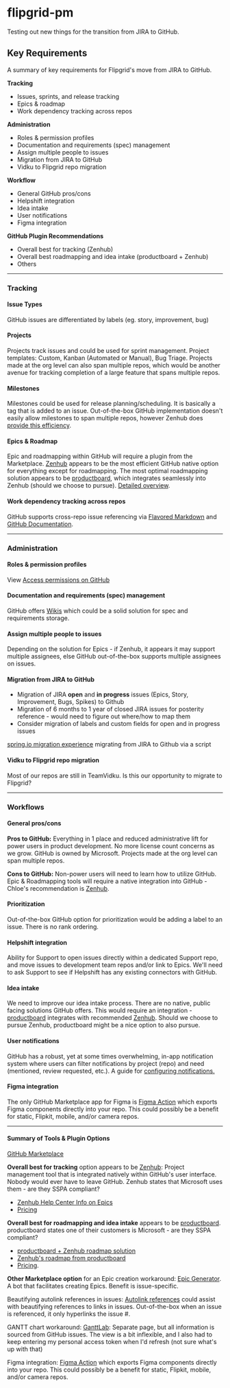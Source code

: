 # flipgrid-pm
Testing out new things for the transition from JIRA to GitHub.


## Key Requirements
A summary of key requirements for Flipgrid's move from JIRA to GitHub. 

**Tracking**
- Issues, sprints, and release tracking
- Epics & roadmap
- Work dependency tracking across repos

**Administration**
- Roles & permission profiles
- Documentation and requirements (spec) management
- Assign multiple people to issues
- Migration from JIRA to GitHub
- Vidku to Flipgrid repo migration

**Workflow**
- General GitHub pros/cons
- Helpshift integration
- Idea intake
- User notifications
- Figma integration 

**GitHub Plugin Recommendations**
- Overall best for tracking (Zenhub)
- Overall best roadmapping and idea intake (productboard + Zenhub)
- Others


***

### Tracking
#### Issue Types
GitHub issues are differentiated by labels (eg. story, improvement, bug)


#### Projects
Projects track issues and could be used for sprint management. Project templates: Custom, Kanban (Automated or Manual), Bug Triage. Projects made at the org level can also span multiple repos, which would be another avenue for tracking completion of a large feature that spans multiple repos.


#### Milestones
Milestones could be used for release planning/scheduling. It is basically a tag that is added to an issue. Out-of-the-box GitHub implementation doesn't easily allow milestones to span multiple repos, however Zenhub does [provide this efficiency](https://help.zenhub.com/support/solutions/articles/43000010361-create-edit-close-cross-repo-milestones#:~:text=As%20long%20as%20the%20above,be%20selected%20in%20the%20dropdown.).


#### Epics & Roadmap 
Epic and roadmapping within GitHub will require a plugin from the Marketplace. [Zenhub](https://www.zenhub.com/) appears to be the most efficient GitHub native option for everything except for roadmapping. The most optimal roadmapping solution appears to be [productboard](https://www.productboard.com/), which integrates seamlessly into Zenhub (should we choose to pursue). [Detailed overview](https://thedigitalprojectmanager-com.cdn.ampproject.org/v/s/thedigitalprojectmanager.com/zenhub-overview/amp/?_gsa=1&amp_js_v=0.1).


#### Work dependency tracking across repos
GitHub supports cross-repo issue referencing via [Flavored Markdown](https://docs.github.com/en/github/writing-on-github/autolinked-references-and-urls) and [GitHub Documentation](https://docs.github.com/en/github/managing-your-work-on-github/linking-a-pull-request-to-an-issue).


***

### Administration
#### Roles & permission profiles 
View [Access  permissions on GitHub](https://docs.github.com/en/github/getting-started-with-github/access-permissions-on-github#organization-accounts)


#### Documentation and requirements (spec) management 
GitHub offers [Wikis](https://docs.github.com/en/github/building-a-strong-community/about-wikis) which could be a solid solution for spec and requirements storage. 


#### Assign multiple people to issues 
Depending on the solution for Epics - if Zenhub, it appears it may support multiple assignees, else GitHub out-of-the-box supports multiple assignees on issues.


#### Migration from JIRA to GitHub
- Migration of JIRA **open** and **in progress** issues (Epics, Story, Improvement, Bugs, Spikes) to Github
- Migration of 6 months to 1 year of closed JIRA issues for posterity reference - would need to figure out where/how to map them
- Consider migration of labels and custom fields for open and in progress issues

[spring.io migration experience](https://spring.io/blog/2019/01/15/spring-framework-s-migration-from-jira-to-github-issues) migrating from JIRA to Github via a script 


#### Vidku to Flipgrid repo migration 
Most of our repos are still in TeamVidku. Is this our opportunity to migrate to Flipgrid?

***

### Workflows
#### General pros/cons
**Pros to GitHub:** Everything in 1 place and reduced administrative lift for power users in product development. No more license count concerns as we grow. GitHub is owned by Microsoft. Projects made at the org level can span multiple repos. 

**Cons to GitHub:** Non-power users will need to learn how to  utilize GitHub. Epic & Roadmapping tools will require a native integration into GitHub - Chloe's recommendation is [Zenhub](https://www.zenhub.com/). 


#### Prioritization
Out-of-the-box GitHub option for prioritization would be adding a label to an issue. There is no rank ordering. 


#### Helpshift integration
Ability for Support to open issues directly within a dedicated Support repo, and move issues to development team repos and/or link to Epics. We'll need to ask Support to see if Helpshift has any existing connectors with GitHub. 


#### Idea intake
We need to improve our idea intake process. There are no native, public facing solutions GitHub offers. This would require an integration - [productboard](https://www.productboard.com/) integrates with recommended [Zenhub](https://www.zenhub.com/). Should we choose to pursue Zenhub, productboard might be a nice option to also pursue. 


#### User notifications
GitHub has a robust, yet at some times overwhelming, in-app notification system where users can filter notifications by project (repo) and need (mentioned, review requested, etc.). A guide for [configuring notifications.](https://docs.github.com/en/github/managing-subscriptions-and-notifications-on-github/configuring-notifications)


#### Figma integration
The only GitHub Marketplace app for Figma is [Figma Action](https://github.com/marketplace/actions/figma-action) which exports Figma components directly into your repo. This could possibly be a benefit for static, Flipkit, mobile, and/or camera repos. 

***

#### Summary of Tools & Plugin Options
[GitHub Marketplace](https://github.com/marketplace)

**Overall best for tracking** option appears to be [Zenhub](https://github.com/marketplace/zenhub): Project management tool that is integrated natively within GitHub's user interface. Nobody would ever have to leave GitHub. Zenhub states that Microsoft uses them - are they SSPA compliant?
- [Zenhub Help Center Info on Epics](https://help.zenhub.com/support/solutions/articles/43000010341-an-intro-to-zenhub-epics)
- [Pricing](https://www.zenhub.com/pricing)


**Overall best for roadmapping and idea intake** appears to be [productboard](https://www.productboard.com/). productboard states one of their customers is Microsoft - are they SSPA compliant? 
- [productboard + Zenhub roadmap solution](https://help.zenhub.com/support/solutions/43000042876)  
- [Zenhub's roadmap from productboard](https://portal.productboard.com/zenhub/1-zenhub-s-roadmap/tabs/1-launched)
- [Pricing](https://www.productboard.com/pricing/).


**Other Marketplace option** for an Epic creation workaround: [Epic Generator](https://github.com/apps/epic-generator). A bot that facilitates creating Epics. Benefit is issue-specific. 

Beautifying autolink references in issues: [Autolink references](https://docs.github.com/en/github/administering-a-repository/configuring-autolinks-to-reference-external-resources) could assist with beautifying references to links in issues. Out-of-the-box when an issue is referenced, it only hyperlinks the issue #. 

GANTT chart workaround: [GanttLab](https://www.ganttlab.com/): Separate page, but all information is sourced from GitHub issues. The view is a bit inflexible, and I also had to keep entering my personal access token when I'd refresh (not sure what's up with that)

Figma integration: [Figma Action](https://github.com/marketplace/actions/figma-action) which exports Figma components directly into your repo. This could possibly be a benefit for static, Flipkit, mobile, and/or camera repos. 
